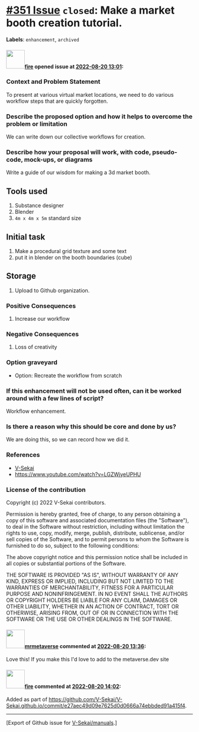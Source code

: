 # [\#351 Issue](https://github.com/V-Sekai/manuals/issues/351) `closed`: Make a market booth creation tutorial.
**Labels**: `enhancement`, `archived`


#### <img src="https://avatars.githubusercontent.com/u/32321?u=c2e06a3d2b49a467aa907e54aa259516440267cc&v=4" width="50">[fire](https://github.com/fire) opened issue at [2022-08-20 13:01](https://github.com/V-Sekai/manuals/issues/351):

### Context and Problem Statement

To present at various virtual market locations, we need to do various workflow steps that are quickly forgotten.

### Describe the proposed option and how it helps to overcome the problem or limitation

We can write down our collective workflows for creation.

### Describe how your proposal will work, with code, pseudo-code, mock-ups, or diagrams

Write a guide of our wisdom for making a 3d market booth.

## Tools used

1. Substance designer
2. Blender
3. `4m x 4m x 5m` standard size

## Initial task

1. Make a procedural grid texture and some text 
2. put it in blender on the booth boundaries (cube) 

## Storage

1. Upload to Github organization.


### Positive Consequences

1. Increase our workflow

### Negative Consequences

1. Loss of creativity

### Option graveyard

- Option: Recreate the workflow from scratch

### If this enhancement will not be used often, can it be worked around with a few lines of script?

Workflow enhancement.

### Is there a reason why this should be core and done by us?

We are doing this, so we can record how we did it.

### References

- [V-Sekai](https://v-sekai.org/)
- https://www.youtube.com/watch?v=LGZWjyeUPHU



### License of the contribution

Copyright (c) 2022 V-Sekai contributors.

Permission is hereby granted, free of charge, to any person obtaining a copy of this software and associated documentation files (the "Software"), to deal in the Software without restriction, including without limitation the rights to use, copy, modify, merge, publish, distribute, sublicense, and/or sell copies of the Software, and to permit persons to whom the Software is furnished to do so, subject to the following conditions:

The above copyright notice and this permission notice shall be included in all copies or substantial portions of the Software.

THE SOFTWARE IS PROVIDED "AS IS", WITHOUT WARRANTY OF ANY KIND, EXPRESS OR IMPLIED, INCLUDING BUT NOT LIMITED TO THE WARRANTIES OF MERCHANTABILITY, FITNESS FOR A PARTICULAR PURPOSE AND NONINFRINGEMENT. IN NO EVENT SHALL THE AUTHORS OR COPYRIGHT HOLDERS BE LIABLE FOR ANY CLAIM, DAMAGES OR OTHER LIABILITY, WHETHER IN AN ACTION OF CONTRACT, TORT OR OTHERWISE, ARISING FROM, OUT OF OR IN CONNECTION WITH THE SOFTWARE OR THE USE OR OTHER DEALINGS IN THE SOFTWARE.


#### <img src="https://avatars.githubusercontent.com/u/63426722?u=117832e62c2525dde7a00f6b5125eda377f51306&v=4" width="50">[mrmetaverse](https://github.com/mrmetaverse) commented at [2022-08-20 13:36](https://github.com/V-Sekai/manuals/issues/351#issuecomment-1221316442):

Love this! If you make this I'd love to add to the metaverse.dev site

#### <img src="https://avatars.githubusercontent.com/u/32321?u=c2e06a3d2b49a467aa907e54aa259516440267cc&v=4" width="50">[fire](https://github.com/fire) commented at [2022-08-20 14:02](https://github.com/V-Sekai/manuals/issues/351#issuecomment-1221320491):

Added as part of https://github.com/V-Sekai/V-Sekai.github.io/commit/e27aec49d09e7625d0d0666a74ebbded91a415f4.


-------------------------------------------------------------------------------



[Export of Github issue for [V-Sekai/manuals](https://github.com/V-Sekai/manuals).]
